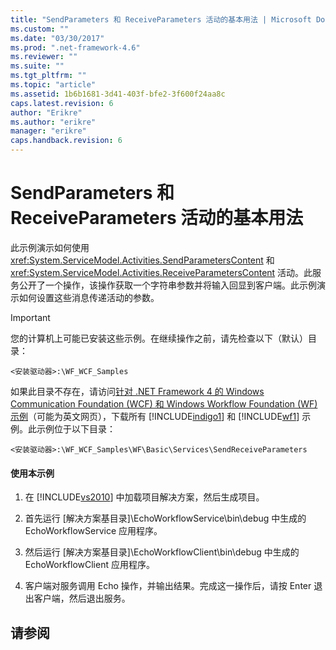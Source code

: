 ```yaml
---
title: "SendParameters 和 ReceiveParameters 活动的基本用法 | Microsoft Docs"
ms.custom: ""
ms.date: "03/30/2017"
ms.prod: ".net-framework-4.6"
ms.reviewer: ""
ms.suite: ""
ms.tgt_pltfrm: ""
ms.topic: "article"
ms.assetid: 1b6b1681-3d41-403f-bfe2-3f600f24aa8c
caps.latest.revision: 6
author: "Erikre"
ms.author: "erikre"
manager: "erikre"
caps.handback.revision: 6
---
```

# SendParameters 和 ReceiveParameters 活动的基本用法
此示例演示如何使用 <xref:System.ServiceModel.Activities.SendParametersContent> 和 <xref:System.ServiceModel.Activities.ReceiveParametersContent> 活动。此服务公开了一个操作，该操作获取一个字符串参数并将输入回显到客户端。此示例演示如何设置这些消息传递活动的参数。  
  
> [!IMPORTANT]
>  您的计算机上可能已安装这些示例。在继续操作之前，请先检查以下（默认）目录：  
>   
>  `<安装驱动器>:\WF_WCF_Samples`  
>   
>  如果此目录不存在，请访问[针对 .NET Framework 4 的 Windows Communication Foundation \(WCF\) 和 Windows Workflow Foundation \(WF\) 示例](http://go.microsoft.com/fwlink/?LinkId=150780)（可能为英文网页），下载所有 [!INCLUDE[indigo1](../../../../includes/indigo1-md.md)] 和 [!INCLUDE[wf1](../../../../includes/wf1-md.md)] 示例。此示例位于以下目录：  
>   
>  `<安装驱动器>:\WF_WCF_Samples\WF\Basic\Services\SendReceiveParameters`  
  
#### 使用本示例  
  
1.  在 [!INCLUDE[vs2010](../../../../includes/vs2010-md.md)] 中加载项目解决方案，然后生成项目。  
  
2.  首先运行 \[解决方案基目录\]\\EchoWorkflowService\\bin\\debug 中生成的 EchoWorkflowService 应用程序。  
  
3.  然后运行 \[解决方案基目录\]\\EchoWorkflowClient\\bin\\debug 中生成的 EchoWorkflowClient 应用程序。  
  
4.  客户端对服务调用 Echo 操作，并输出结果。完成这一操作后，请按 Enter 退出客户端，然后退出服务。  
  
## 请参阅